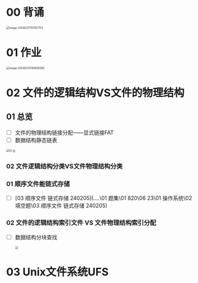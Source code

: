 # 00 背诵

<img src="https://cvp.oss-cn-shanghai.aliyuncs.com/picgo/202402171011866.png" alt="image-20240217101157703" style="zoom:50%;" />



# 01 作业

<img src="https://cvp.oss-cn-shanghai.aliyuncs.com/picgo/202402131409451.png" alt="image-20240213140926382" style="zoom:50%;" />



# 02 文件的逻辑结构VS文件的物理结构



## 01 总览

- [ ] 文件的物理结构链接分配——显式链接FAT
- [ ] 数据结构静态链表

<img src="https://cvp.oss-cn-shanghai.aliyuncs.com/picgo/202402170931779.png" alt="01 总" style="zoom:50%;" />

### 02 文件逻辑结构分类VS文件物理结构分类



### 01 顺序文件能链式存储

- [ ] [03 顺序文件 链式存储 240205](..\..\01 题集\01 820\06 23\01 操作系统\02 填空题\03 顺序文件 链式存储 240205) 



### 02 文件的逻辑结构索引文件 VS 文件物理结构索引分配

- [ ] 数据结构分块查找

  <img src="https://cvp.oss-cn-shanghai.aliyuncs.com/picgo/202402141047520.png" style="zoom:50%;" />



# 03 Unix文件系统UFS
